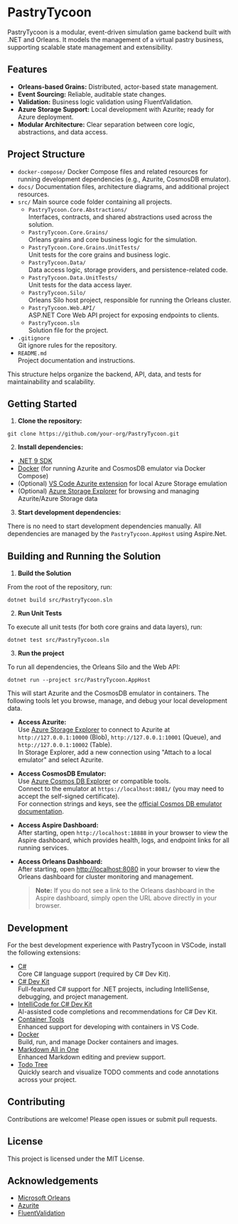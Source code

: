 # PastryTycoon

PastryTycoon is a modular, event-driven simulation game backend built with .NET and Orleans. It models the management of a virtual pastry business, supporting scalable state management and extensibility.

## Features

- **Orleans-based Grains:** Distributed, actor-based state management.
- **Event Sourcing:** Reliable, auditable state changes.
- **Validation:** Business logic validation using FluentValidation.
- **Azure Storage Support:** Local development with Azurite; ready for Azure deployment.
- **Modular Architecture:** Clear separation between core logic, abstractions, and data access.

## Project Structure

- `docker-compose/`
  Docker Compose files and related resources for running development dependencies (e.g., Azurite, CosmosDB emulator).
- `docs/`
  Documentation files, architecture diagrams, and additional project resources.
- `src/`
  Main source code folder containing all projects.
  - `PastryTycoon.Core.Abstractions/`  
  Interfaces, contracts, and shared abstractions used across the solution.
  - `PastryTycoon.Core.Grains/`  
  Orleans grains and core business logic for the simulation.
  - `PastryTycoon.Core.Grains.UnitTests/`  
  Unit tests for the core grains and business logic.
  - `PastryTycoon.Data/`  
  Data access logic, storage providers, and persistence-related code.
  - `PastryTycoon.Data.UnitTests/`  
  Unit tests for the data access layer.
  - `PastryTycoon.Silo/`  
  Orleans Silo host project, responsible for running the Orleans cluster.  
  - `PastryTycoon.Web.API/`  
  ASP.NET Core Web API project for exposing endpoints to clients.
  - `PastryTycoon.sln`  
  Solution file for the project.
- `.gitignore`  
  Git ignore rules for the repository.
- `README.md`  
  Project documentation and instructions.

This structure helps organize the backend, API, data, and tests for maintainability and scalability.

## Getting Started

1. **Clone the repository:**

```
git clone https://github.com/your-org/PastryTycoon.git
```

2. **Install dependencies:**

- [.NET 9 SDK](https://dotnet.microsoft.com/)
- [Docker](https://www.docker.com/products/docker-desktop) (for running Azurite and CosmosDB emulator via Docker Compose)
- (Optional) [VS Code Azurite extension](https://marketplace.visualstudio.com/items?itemName=Azurite.azurite) for local Azure Storage emulation
- (Optional) [Azure Storage Explorer](https://azure.microsoft.com/en-us/products/storage/storage-explorer/) for browsing and managing Azurite/Azure Storage data

3. **Start development dependencies:**

There is no need to start development dependencies manually. All dependencies are managed by the `PastryTycoon.AppHost` using Aspire.Net.

## Building and Running the Solution

1. **Build the Solution**

From the root of the repository, run:
```
dotnet build src/PastryTycoon.sln
```

2. **Run Unit Tests**

To execute all unit tests (for both core grains and data layers), run:
```
dotnet test src/PastryTycoon.sln
```

3. **Run the project**

To run all dependencies, the Orleans Silo and the Web API:

```
dotnet run --project src/PastryTycoon.AppHost
```

This will start Azurite and the CosmosDB emulator in containers. The following tools let you browse, manage, and debug your local development data.

- **Access Azurite:**  
  Use [Azure Storage Explorer](https://azure.microsoft.com/en-us/products/storage/storage-explorer/) to connect to Azurite at `http://127.0.0.1:10000` (Blob), `http://127.0.0.1:10001` (Queue), and `http://127.0.0.1:10002` (Table).  
  In Storage Explorer, add a new connection using "Attach to a local emulator" and select Azurite.

- **Access CosmosDB Emulator:**  
  Use [Azure Cosmos DB Explorer](https://cosmos.azure.com/) or compatible tools.  
  Connect to the emulator at `https://localhost:8081/` (you may need to accept the self-signed certificate).  
  For connection strings and keys, see the [official Cosmos DB emulator documentation](https://learn.microsoft.com/en-us/azure/cosmos-db/emulator).

- **Access Aspire Dashboard:**  
  After starting, open `http://localhost:18888` in your browser to view the Aspire dashboard, which provides health, logs, and endpoint links for all running services.

- **Access Orleans Dashboard:**  
   After starting, open [http://localhost:8080](http://localhost:8080) in your browser to view the Orleans dashboard for cluster monitoring and management.  
  > **Note:** If you do not see a link to the Orleans dashboard in the Aspire dashboard, simply open the URL above directly in your browser.

## Development

For the best development experience with PastryTycoon in VSCode, install the following extensions:

- [C#](https://marketplace.visualstudio.com/items?itemName=ms-dotnettools.csharp)  
  Core C# language support (required by C# Dev Kit).
- [C# Dev Kit](https://marketplace.visualstudio.com/items?itemName=ms-dotnettools.csdevkit)  
  Full-featured C# support for .NET projects, including IntelliSense, debugging, and project management.
- [IntelliCode for C# Dev Kit](https://marketplace.visualstudio.com/items?itemName=VisualStudioExptTeam.vscodeintellicode-csharp)  
  AI-assisted code completions and recommendations for C# Dev Kit.
- [Container Tools](https://marketplace.visualstudio.com/items?itemName=ms-vscode.vscode-container-tools)  
  Enhanced support for developing with containers in VS Code.
- [Docker](https://marketplace.visualstudio.com/items?itemName=ms-azuretools.vscode-docker)  
  Build, run, and manage Docker containers and images.
- [Markdown All in One](https://marketplace.visualstudio.com/items?itemName=yzhang.markdown-all-in-one)  
  Enhanced Markdown editing and preview support.
- [Todo Tree](https://marketplace.visualstudio.com/items?itemName=Gruntfuggly.todo-tree)  
  Quickly search and visualize TODO comments and code annotations across your project.

## Contributing

Contributions are welcome! Please open issues or submit pull requests.

## License

This project is licensed under the MIT License.

## Acknowledgements

- [Microsoft Orleans](https://dotnet.github.io/orleans/)
- [Azurite](https://github.com/Azure/Azurite)
- [FluentValidation](https://fluentvalidation.net/)